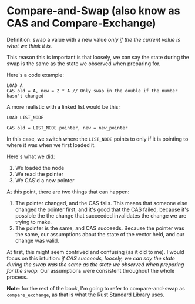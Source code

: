 # Compare-and-Swap (also know as CAS and Compare-Exchange)

Definition: swap a value with a new value _only if the the current value is what
we think it is._

This reason this is important is that loosely, we can say the state during the
swap is the same as the state we observed when preparing for.

Here's a code example:

```
LOAD A
CAS old = A, new = 2 * A // Only swap in the double if the number hasn't changed
```

A more realistic with a linked list would be this;

```
LOAD LIST_NODE

CAS old = LIST_NODE.pointer, new = new_pointer
```

In this case, we switch where the `LIST_NODE` points to only if it is pointing
to where it was when we first loaded it.

Here's what we did:

1. We loaded the node
2. We read the pointer
3. We CAS'd a new pointer

At this point, there are two things that can happen:

1. The pointer changed, and the CAS fails. This means that someone else changed
   the pointer first, and it's good that the CAS failed, because it's possible
   the the change that succeeded invalidates the change we are trying to make.
2. The pointer is the same, and CAS succeeds. Because the pointer was the same,
   our assumptions about the state of the vector held, and our change was valid.

At first, this might seem contrived and confusing (as it did to me). I would
focus on this intuition: _if CAS succeeds, loosely, we can say the state during
the swap was the same as the state we observed when preparing for the swap._ Our
assumptions were consistent throughout the whole process.

**Note**: for the rest of the book, I'm going to refer to compare-and-swap as `compare_exchange`, as that is what the Rust Standard Library uses.
